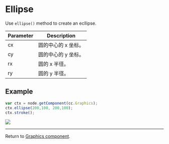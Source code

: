 # Ellipse

Use `ellipse()` method to create an ecllipse.

| Parameter | Description
| -------------- | ----------- |
| cx | 圆的中心的 x 坐标。
| cy | 圆的中心的 y 坐标。
| rx | 圆的 x 半径。
| ry | 圆的 y 半径。

## Example

```javascript
var ctx = node.getComponent(cc.Graphics);
ctx.ellipse(200,100, 200,100);
ctx.stroke();
```

<a href="graphics/ellipse.png"><img src="graphics/ellipse.png"></a>

<hr>

Return to [Graphics component](index.md).
